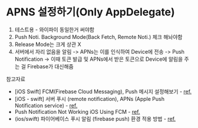 <?xml version="1.0" encoding="UTF-8" standalone="no"?>
<document type="com.apple.InterfaceBuilder3.CocoaTouch.XIB" version="3.0" toolsVersion="13142" targetRuntime="iOS.CocoaTouch" propertyAccessControl="none" useAutolayout="YES" useTraitCollections="YES" useSafeAreas="YES" colorMatched="YES">
    <dependencies>
        <plugIn identifier="com.apple.InterfaceBuilder.IBCocoaTouchPlugin" version="12042"/>
    </dependencies>
    <objects>
        <placeholder placeholderIdentifier="IBFilesOwner" id="-1" userLabel="File's Owner"/>
        <placeholder placeholderIdentifier="IBFirstResponder" id="-2" customClass="UIResponder"/>
    </objects>
</document>

# APNS 설정하기(Only AppDelegate)

1. 테스트용 - 와이파이 동일한거 써야함
2. Push Noti. Background Mode(Back Fetch, Remote Noti.) 체크 해놔야함
3. Release Mode는 크게 상관 X 
4. 서버에서 자리 없음을 알림 -> APNs는 이를 인식하여 Device에 전송 -> Push Notification 
-> 이때 토큰 발급 및 APNs에서 받은 토큰으로 Device에 알림을 주는 걸 Firebase가 대신해줌

참고자료
- [iOS Swift] FCM(Firebase Cloud Messaging), Push 메시지 설정해보기 - [ref.](https://medium.com/@jang.wangsu/ios-swift-fcm-firebase-cloud-messaging-push-%EB%A9%94%EC%8B%9C%EC%A7%80-%EC%84%A4%EC%A0%95%ED%95%B4%EB%B3%B4%EA%B8%B0-852a9af23b96)
- [iOS - swift] 서버 푸시 (remote notification), APNs (Apple Push Notification service) - [ref.](https://ios-development.tistory.com/264)
- Push Notification Not Working iOS Using FCM - [ref.](https://stackoverflow.com/questions/66152574/push-notification-not-working-ios-using-fcm)
- (ios/swift) 파이어베이스 푸시 알림 (firebase push) 환경 적용 방법 - [ref.](https://kkh0977.tistory.com/1399)
